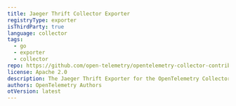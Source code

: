```yaml
---
title: Jaeger Thrift Collector Exporter
registryType: exporter
isThirdParty: true
language: collector
tags:
  - go
  - exporter
  - collector
repo: https://github.com/open-telemetry/opentelemetry-collector-contrib/tree/main/exporter/jaegerthrifthttpexporter
license: Apache 2.0
description: The Jaeger Thrift Exporter for the OpenTelemetry Collector.
authors: OpenTelemetry Authors
otVersion: latest
---
```


